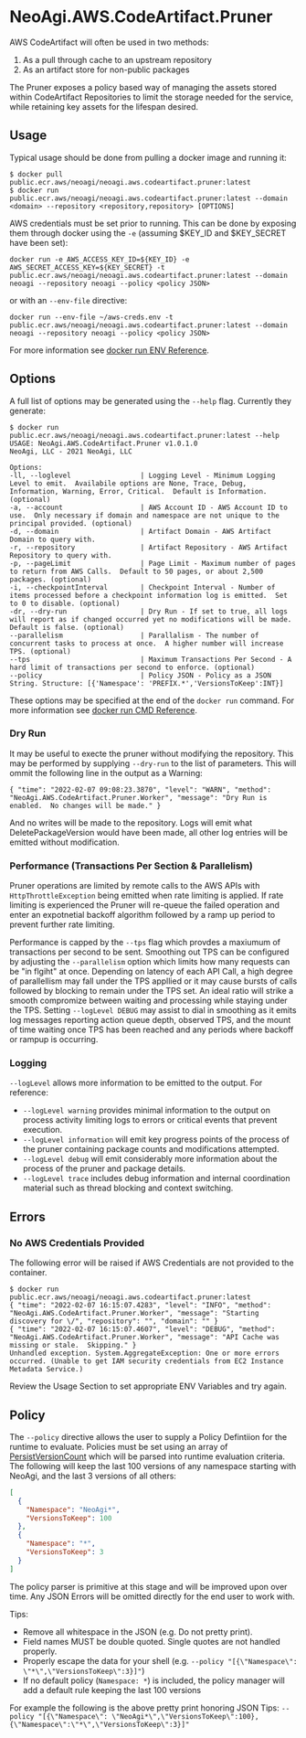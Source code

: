 # NeoAgi.AWS.CodeArtifact.Pruner

AWS CodeArtifact will often be used in two methods:

1. As a pull through cache to an upstream repository
1. As an artifact store for non-public packages

The Pruner exposes a policy based way of managing the assets stored within CodeArtifact Repositories to limit the storage needed for the service, while retaining key assets for the lifespan desired.  

## Usage

Typical usage should be done from pulling a docker image  and running it:

```
$ docker pull public.ecr.aws/neoagi/neoagi.aws.codeartifact.pruner:latest
$ docker run public.ecr.aws/neoagi/neoagi.aws.codeartifact.pruner:latest --domain <domain> --repository <repository,repository> [OPTIONS]
```

AWS credentials must be set prior to running.  This can be done by exposing them through docker using the `-e` (assuming $KEY_ID and $KEY_SECRET have been set):

```
docker run -e AWS_ACCESS_KEY_ID=${KEY_ID} -e AWS_SECRET_ACCESS_KEY=${KEY_SECRET} -t public.ecr.aws/neoagi/neoagi.aws.codeartifact.pruner:latest --domain neoagi --repository neoagi --policy <policy JSON>
```

or with an `--env-file` directive:

```
docker run --env-file ~/aws-creds.env -t public.ecr.aws/neoagi/neoagi.aws.codeartifact.pruner:latest --domain neoagi --repository neoagi --policy <policy JSON>
```

For more information see [docker run ENV Reference](https://docs.docker.com/engine/reference/run/#env-environment-variables).

## Options

A full list of options may be generated using the `--help` flag.  Currently they generate:

```
$ docker run public.ecr.aws/neoagi/neoagi.aws.codeartifact.pruner:latest --help
USAGE: NeoAgi.AWS.CodeArtifact.Pruner v1.0.1.0
NeoAgi, LLC - 2021 NeoAgi, LLC

Options:
-ll, --loglevel                 | Logging Level - Minimum Logging Level to emit.  Availabile options are None, Trace, Debug, Information, Warning, Error, Critical.  Default is Information. (optional)
-a, --account                   | AWS Account ID - AWS Account ID to use.  Only necessary if domain and namespace are not unique to the principal provided. (optional)
-d, --domain                    | Artifact Domain - AWS Artifact Domain to query with.
-r, --repository                | Artifact Repository - AWS Artifact Repository to query with.
-p, --pageLimit                 | Page Limit - Maximum number of pages to return from AWS Calls.  Default to 50 pages, or about 2,500 packages. (optional)
-i, --checkpointInterval        | Checkpoint Interval - Number of items processed before a checkpoint information log is emitted.  Set to 0 to disable. (optional)
-dr, --dry-run                  | Dry Run - If set to true, all logs will report as if changed occurred yet no modifications will be made.  Default is false. (optional)
--parallelism                   | Parallalism - The number of concurrent tasks to process at once.  A higher number will increase TPS. (optional)
--tps                           | Maximum Transactions Per Second - A hard limit of transactions per second to enforce. (optional)
--policy                        | Policy JSON - Policy as a JSON String. Structure: [{'Namespace': 'PREFIX.*','VersionsToKeep':INT}]
```

These options may be specified at the end of the `docker run` command.  For more information see [docker run CMD Reference](https://docs.docker.com/engine/reference/run/#cmd-default-command-or-options).

### Dry Run

It may be useful to execte the pruner without modifying the repository. This may be performed by supplying `--dry-run` to the list of parameters.  This will ommit the following line in the output as a Warning:

`{ "time": "2022-02-07 09:08:23.3870", "level": "WARN", "method": "NeoAgi.AWS.CodeArtifact.Pruner.Worker", "message": "Dry Run is enabled.  No changes will be made." }`

And no writes will be made to the repository.  Logs will emit what DeletePackageVersion would have been made, all other log entries will be emitted without modification.  

### Performance (Transactions Per Section & Parallelism)

Pruner operations are limited by remote calls to the AWS APIs with `HttpThrottleException` being emitted when rate limiting is applied.  If rate limiting is experienced the Pruner will re-queue the failed operation and 
enter an expotnetial backoff algorithm followed by a ramp up period to prevent further rate limiting.  

Performance is capped by the `--tps` flag which provdes a maxiumum of transactions per second to be sent.  Smoothing out TPS can be configured by adjusting the `--parallelism` option which limits how many requests can 
be "in flgiht" at once.  Depending on latency of each API Call, a high degree of parallellism may fall under the TPS appllied or it may cause bursts of calls followed by blocking to remain under the TPS set.  An ideal ratio 
will strike a smooth compromize between waiting and processing while staying under the TPS.  Setting `--logLevel DEBUG` may assist to dial in smoothing as it emits log messages reporting action queue depth, observed TPS, and 
the mount of time waiting once TPS has been reached and any periods where backoff or rampup is occurring.  

### Logging

`--logLevel` allows more information to be emitted to the output.  For reference:

* `--logLevel warning` provides minimal information to the output on process activity limiting logs to errors or critical events that prevent execution.
* `--logLevel information` will emit key progress points of the process of the pruner containing package counts and modifications attempted.
* `--logLevel debug` will emit considerably more information about the process of the pruner and package details.
* `--logLevel trace` includes debug information and internal coordination material such as thread blocking and context switching.  

## Errors

### No AWS Credentials Provided
The following error will be raised if AWS Credentials are not provided to the container.

```
$ docker run public.ecr.aws/neoagi/neoagi.aws.codeartifact.pruner:latest
{ "time": "2022-02-07 16:15:07.4283", "level": "INFO", "method": "NeoAgi.AWS.CodeArtifact.Pruner.Worker", "message": "Starting discovery for \/", "repository": "", "domain": "" }
{ "time": "2022-02-07 16:15:07.4607", "level": "DEBUG", "method": "NeoAgi.AWS.CodeArtifact.Pruner.Worker", "message": "API Cache was missing or stale.  Skipping." }
Unhandled exception. System.AggregateException: One or more errors occurred. (Unable to get IAM security credentials from EC2 Instance Metadata Service.)
```

Review the Usage Section to set appropriate ENV Variables and try again.

## Policy

The `--policy` directive allows the user to supply a Policy Defintiion for the runtime to evaluate.  Policies must be set using an array of [PersistVersionCount](https://github.com/NeoAgi/NeoAgi.AWS.CodeArtifact.Pruner/blob/main/NeoAgi.AWS.CodeArtifact.Pruner/Policies/PersistVersionCount.cs) 
which will be parsed into runtime evaluation criteria.  The following will keep the last 100 versions of any namespace starting with NeoAgi, and the last 3 versions of all others:

```json
[
  {
    "Namespace": "NeoAgi*",
    "VersionsToKeep": 100
  },
  {
    "Namespace": "*",
    "VersionsToKeep": 3
  }
]
```

The policy parser is primitive at this stage and will be improved upon over time.  Any JSON Errors will be omitted directly for the end user to work with.  

Tips:
- Remove all whitespace in the JSON (e.g. Do not pretty print).
- Field names MUST be double quoted.  Single quotes are not handled properly.  
- Properly escape the data for your shell (e.g. `--policy "[{\"Namespace\": \"*\",\"VersionsToKeep\":3}]"`)
- If no default policy (`Namespace: *`) is included, the policy manager will add a default rule keeping the last 100 versions

For example the following is the above pretty print honoring JSON Tips:
`--policy "[{\"Namespace\": \"NeoAgi*\",\"VersionsToKeep\":100},{\"Namespace\":\"*\",\"VersionsToKeep\":3}]"`
